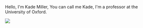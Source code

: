 Hello, I'm Kade Miller, You can call me Kade, I'm a professor at the University of Oxford.

[![](https://sidewalk-pro.s3-us-west-2.amazonaws.com/images/956cfa1d-e470-460a-b223-a1100baeef94-500w)](UCV.EDU/KadeMiller)
